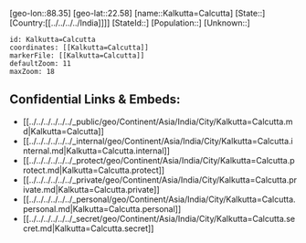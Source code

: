 ﻿---
location: [22.58,88.35]
mapzoom: [7,12] 
mapmarker: city 
type: City
SpocWebEntityId: 31269
isDeleted: false
confidential: public
tags:
- geo/City

---

[geo-lon::88.35]
[geo-lat::22.58]
[name::Kalkutta=Calcutta]
[State::]
[Country:[[../../../../India]]]]
[StateId::]
[Population::]
[Unknown::]


```leaflet
id: Kalkutta=Calcutta
coordinates: [[Kalkutta=Calcutta]]
markerFile: [[Kalkutta=Calcutta]]
defaultZoom: 11 
maxZoom: 18
```


## Confidential Links & Embeds: 
- [[../../../../../../_public/geo/Continent/Asia/India/City/Kalkutta=Calcutta.md|Kalkutta=Calcutta]] 
- [[../../../../../../_internal/geo/Continent/Asia/India/City/Kalkutta=Calcutta.internal.md|Kalkutta=Calcutta.internal]] 
- [[../../../../../../_protect/geo/Continent/Asia/India/City/Kalkutta=Calcutta.protect.md|Kalkutta=Calcutta.protect]] 
- [[../../../../../../_private/geo/Continent/Asia/India/City/Kalkutta=Calcutta.private.md|Kalkutta=Calcutta.private]] 
- [[../../../../../../_personal/geo/Continent/Asia/India/City/Kalkutta=Calcutta.personal.md|Kalkutta=Calcutta.personal]] 
- [[../../../../../../_secret/geo/Continent/Asia/India/City/Kalkutta=Calcutta.secret.md|Kalkutta=Calcutta.secret]] 
